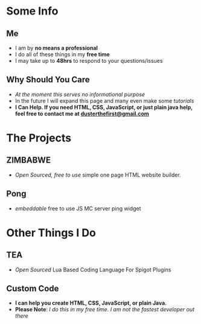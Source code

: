 # Some Info #
## Me ##
   * I am by __no means a professional__
   * I do all of these things in my __free time__
   * I may take up to __48hrs__ to respond to your questions/issues

## Why Should You Care ##
   * _At the moment this serves no informational purpose_
   * In the future I will expand this page and many even make some _tutorials_
   * __I Can Help. If you need HTML, CSS, JavaScript, or just plain java help, feel free to contact me at [dusterthefirst@gmail.com](mailto:dusterthefirst@gmail.com)__


# The Projects #
## ZIMBABWE ##
   * _Open Sourced, free to use_ simple one page HTML website builder. 
## Pong ##
   * _embeddable_ free to use JS MC server ping widget 

# Other Things I Do #
## TEA ##
   * _Open Sourced_ Lua Based Coding Language For Spigot Plugins

## Custom Code ##
   * __I can help you create HTML, CSS, JavaScript, or plain Java.__
   * __Please Note__: _I do this in my free time. I am not the fastest developer out there_
